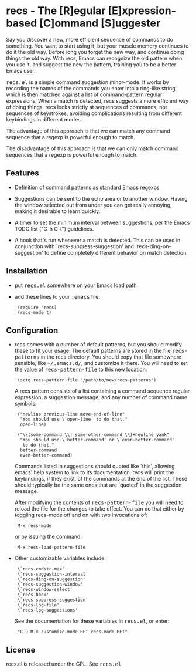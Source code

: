 # recs - The [R]egular [E]xpression-based [C]ommand [S]uggester

Say you discover a new, more efficient sequence of commands to do
something.  You want to start using it, but your muscle memory
continues to do it the old way.  Before long you forget the new
way, and continue doing things the old way.  With recs, Emacs can
recognize the old pattern when you use it, and suggest the new the
pattern, training you to be a better Emacs user.

<tt>recs.el</tt> is a simple command suggestion minor-mode.  It works
by recording the names of the commands you enter into a ring-like
string which is then matched against a list of command-pattern regular
expressions.  When a match is detected, recs suggests a more efficient
way of doing things.  recs looks strictly at sequences of commands,
not sequences of keystrokes, avoiding complications resulting from
different keybindings in different modes.

The advantage of this approach is that we can match any command
sequence that a regexp is powerful enough to match.

The disadvantage of this approach is that we can only match command
sequences that a regexp is powerful enough to match.

## Features

 - Definition of command patterns as standard Emacs regexps

 - Suggestions can be sent to the echo area or to another window.
   Having the window selected out from under you can get really
   annoying, making it desirable to learn quickly.

 - A timer to set the minimum interval between suggestions, per the
   Emacs TODO list ("C-h C-t") guidelines.

 - A hook that's run whenever a match is detected. This can be used in
   conjunction with \`recs-suppress-suggestion' and
   \`recs-ding-on-suggestion' to define completely different behavior
   on match detection.

## Installation

 - put <tt>recs.el</tt> somewhere on your Emacs load path

 - add these lines to your <tt>.emacs</tt> file:

        (require 'recs)
        (recs-mode t)


## Configuration

 - recs comes with a number of default patterns, but you should modify
   these to fit your usage.  The default patterns are stored in the
   file <tt>recs-patterns</tt> in the recs directory.  You should copy
   that file somewhere sensible, like <tt>~/.emacs.d/</tt>, and
   customize it there.  You will need to set the value of
   <tt>recs-pattern-file</tt> to this new location:

        (setq recs-pattern-file "/path/to/new/recs-patterns")

   A recs pattern consists of a list containing a command sequence
   regular expression, a suggestion message, and any number of command
   name symbols:

        ("newline previous-line move-end-of-line"
         "You should use \`open-line' to do that."
         open-line)

        ("\\(some-command \\| some-other-command \\)+newline yank"
         "You should use \`better-command' or \`even-better-command'
          to do that."
         better-command
         even-better-command)

   Commands listed in suggestions should quoted like \`this', allowing
   emacs' help system to link to its documentation.  recs will print
   the keybindings, if they exist, of the commands at the end of the
   list.  These should typically be the same ones that are \`quoted'
   in the suggestion message.

   After modifying the contents of <tt>recs-pattern-file</tt> you will
   need to reload the file for the changes to take effect.  You can do
   that either by toggling recs-mode off and on with two invocations
   of:

        M-x recs-mode

   or by issuing the command:

        M-x recs-load-pattern-file


 - Other customizable variables include:

        \`recs-cmdstr-max'
        \`recs-suggestion-interval'
        \`recs-ding-on-suggestion'
        \`recs-suggestion-window'
        \`recs-window-select'
        \`recs-hook'
        \`recs-suppress-suggestion'
        \`recs-log-file'
        \`recs-log-suggestions'

   See the documentation for these variables in <tt>recs.el</tt>, or
   enter:

        "C-u M-x customize-mode RET recs-mode RET"

## License

recs.el is released under the GPL. See <tt>recs.el</tt>
